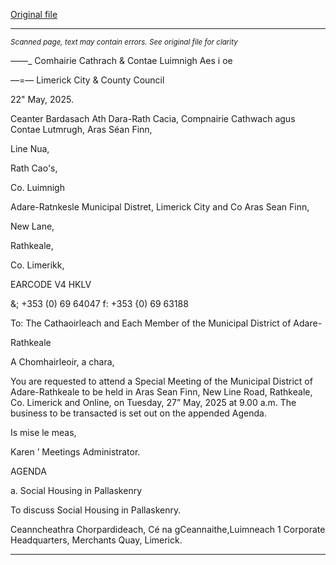 [Original file](https://www.limerick.ie/sites/default/files/media/documents/2025-05/00-agenda-27th-may-2025.pdf)

---
*<small>Scanned page, text may contain errors. See original file for clarity</small>*  

_—_—_ Comhairie Cathrach
& Contae Luimnigh
Aes i oe

—=— Limerick City
& County Council

22" May, 2025.

Ceanter Bardasach Ath Dara-Rath Cacia,
Compnairie Cathwach agus Contae Lutmrugh,
Aras Séan Finn,

Line Nua,

Rath Cao's,

Co. Luimnigh

Adare-Ratnkesle Municipal Distret,
Limerick City and Co
Aras Sean Finn,

New Lane,

Rathkeale,

Co. Limerikk,

EARCODE V4 HKLV

&; +353 (0) 69 64047
f: +353 {0) 69 63188

To: The Cathaoirleach and Each Member of the Municipal District of Adare-

Rathkeale

A Chomhairleoir, a chara,

You are requested to attend a Special Meeting of the Municipal District of Adare-Rathkeale to be
held in Aras Sean Finn, New Line Road, Rathkeale, Co. Limerick and Online, on Tuesday, 27” May,
2025 at 9.00 a.m. The business to be transacted is set out on the appended Agenda.

Is mise le meas,

Karen ’
Meetings Administrator.

AGENDA

a. Social Housing in Pallaskenry

To discuss Social Housing in Pallaskenry.

Ceanncheathra Chorpardideach, Cé na gCeannaithe,Luimneach 1
Corporate Headquarters, Merchants Quay, Limerick.



---
